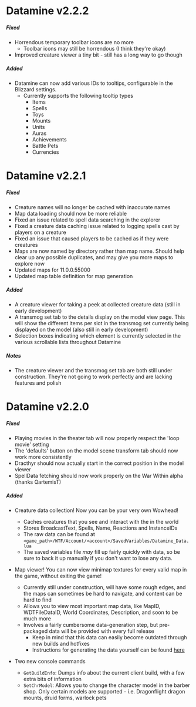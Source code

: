# Datamine v2.2.2

##### Fixed
* Horrendous temporary toolbar icons are no more
    * Toolbar icons may still be horrendous (I think they're okay)
* Improved creature viewer a tiny bit - still has a long way to go though

##### Added
* Datamine can now add various IDs to tooltips, configurable in the Blizzard settings.
    * Currently supports the following tooltip types
        * Items
        * Spells
        * Toys
        * Mounts
        * Units
        * Auras
        * Achievements
        * Battle Pets
        * Currencies

# Datamine v2.2.1

##### Fixed
* Creature names will no longer be cached with inaccurate names
* Map data loading should now be more reliable
* Fixed an issue related to spell data searching in the explorer
* Fixed a creature data caching issue related to logging spells cast by players on a creature
* Fixed an issue that caused players to be cached as if they were creatures
* Maps are now named by directory rather than map name. Should help clear up any possible duplicates, and may give you more maps to explore now
* Updated maps for 11.0.0.55000
* Updated map table definition for map generation

##### Added
* A creature viewer for taking a peek at collected creature data (still in early development)
* A transmog set tab to the details display on the model view page. This will show the different items per slot in the transmog set currently being displayed on the model (also still in early development)
* Selection boxes indicating which element is currently selected in the various scrollable lists throughout Datamine

##### Notes
* The creature viewer and the transmog set tab are both still under construction. They're not going to work perfectly and are lacking features and polish


# Datamine v2.2.0

##### Fixed
* Playing movies in the theater tab will now properly respect the 'loop movie' setting
* The 'defaults' button on the model scene transform tab should now work more consistently
* Dracthyr should now actually start in the correct position in the model viewer
* SpellData fetching should now work properly on the War Within alpha (thanks QartemisT)

##### Added
* Creature data collection! Now you can be your very own Wowhead!
    * Caches creatures that you see and interact with the in the world
    * Stores BroadcastText, Spells, Name, Reactions and InstanceIDs
    * The raw data can be found at `<game_path>/WTF/Account/<account>/SavedVariables/Datamine_Data.lua`
    * The saved variables file *may* fill up fairly quickly with data, so be sure to back it up manually if you don't want to lose any data.

* Map viewer! You can now view minimap textures for every valid map in the game, without exiting the game!
    * Currently still under construction, will have some rough edges, and the maps can sometimes be hard to navigate, and content can be hard to find
    * Allows you to view most important map data, like MapID, WDTFileDataID, World Coordinates, Description, and soon to be much more
    * Involves a fairly cumbersome data-generation step, but pre-packaged data will be provided with every full release
        * Keep in mind that this data can easily become outdated through new builds and hotfixes
        * Instructions for generating the data yourself can be found [here](GENERATING_MAP_DATA.md)

* Two new console commands
    * `GetBuildInfo`: Dumps info about the current client build, with a few extra bits of information
    * `SetChrModel`: Allows you to change the character model in the barber shop. Only certain models are supported - i.e. Dragonflight dragon mounts, druid forms, warlock pets